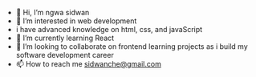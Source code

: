 - 👋 Hi, I’m ngwa sidwan
- 👀 I’m interested in web development
- i have advanced knowledge on html, css, and javaScript
- 🌱 I’m currently learning React
- 💞️ I’m looking to collaborate on frontend learning projects as i build my software development career
- 📫 How to reach me sidwanche@gmail.com

<!---
ngwasidwan/ngwasidwan is a ✨ special ✨ repository because its `README.md` (this file) appears on your GitHub profile.
You can click the Preview link to take a look at your changes.
--->
